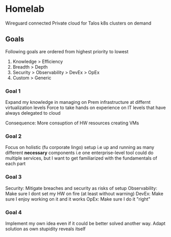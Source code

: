 # Homelab
Wireguard connected Private cloud for Talos k8s clusters on demand

## Goals
Following goals are ordered from highest priority to lowest

1. Knowledge > Efficiency
2. Breadth > Depth
3. Security > Observability > DevEx > OpEx
4. Custom > Generic

### Goal 1
Expand my knowledge in managing on Prem infrastructure at differnt virtualization levels
Force to take hands on experience on IT levels that have always delegated to cloud

Consequence: More consuption of HW resources creating VMs

### Goal 2
Focus on holistic (fu corporate lingo) setup i.e up and running as many different **necessary** components
i.e one enterprise-level tool could do multiple services, but I want to get familiarized with the fundamentals of each part

### Goal 3
Security: Mitigate breaches and security as risks of setup
Observability: Make sure I dont set my HW on fire (at least without warning)
DevEx: Make sure I enjoy working on it and it works
OpEx: Make sure I do it "right"

### Goal 4
Implement my own idea even if it could be better solved another way.
Adapt solution as own stupidity reveals itself

